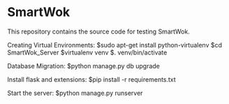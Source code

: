 SmartWok
========

This repository contains the source code for testing SmartWok.

Creating Virtual Environments:
$sudo apt-get install python-virtualenv
$cd SmartWok_Server
$virtualenv venv
$. venv/bin/activate

Database Migration:
$python  manage.py  db  upgrade

Install flask and extensions:
$pip install -r requirements.txt

Start the server:
$python  manage.py runserver


